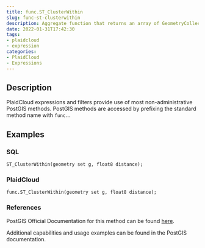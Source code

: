 ```yaml
---
title: func.ST_ClusterWithin
slug: func-st-clusterwithin
description: Aggregate function that returns an array of GeometryCollections that represent a set of geometries separated by a specified distance
date: 2022-01-31T17:42:30
tags:
- plaidcloud
- expression
categories:
- PlaidCloud
- Expressions
---
```



## Description


PlaidCloud expressions and filters provide use of most non-administrative PostGIS methods. PostGIS methods are accessed by prefixing the standard method name with `func.`.



## Examples


### SQL



```
ST_ClusterWithin(geometry set g, float8 distance);
```


### PlaidCloud



```
func.ST_ClusterWithin(geometry set g, float8 distance);
```


### References


PostGIS Official Documentation for this method can be found [here](https://postgis.net/docs/manual-3.1/ST_ClusterWithin.html).



Additional capabilities and usage examples can be found in the PostGIS documentation.


